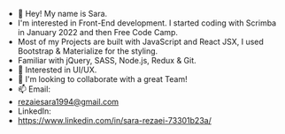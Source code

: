 - 👋 Hey! My name is Sara.
- I'm interested in Front-End development. I started coding with Scrimba in January 2022 and then Free Code Camp. 
- Most of my Projects are built with JavaScript and React JSX, I used Bootstrap & Materialize for the styling.
- Familiar with jQuery, SASS, Node.js, Redux & Git.
- 👀 Interested in UI/UX.
- 💞️ I'm looking to collaborate with a great Team!
- 📫 Email:
- rezaiesara1994@gmail.com
- LinkedIn:
- https://www.linkedin.com/in/sara-rezaei-73301b23a/

